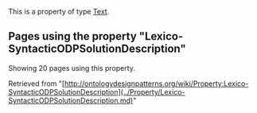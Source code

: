 This is a property of type [Text](../Type/Text.md "Type:Text").




  


## Pages using the property "Lexico-SyntacticODPSolutionDescription"


Showing 20 pages using this property.



Retrieved from "[http://ontologydesignpatterns.org/wiki/Property:Lexico-SyntacticODPSolutionDescription](../Property/Lexico-SyntacticODPSolutionDescription.md)"